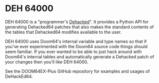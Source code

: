 # DEH 64000

DEH 64000 is a "programmer's [Dehacked](https://doomwiki.org/wiki/Dehacked)".
It provides a Python API for generating Dehacked64 patches that also makes the
standard contents of the tables that Dehacked64 modifies available to the user.

DEH 64000 uses Doom64's internal variable and type names so that if you've ever
experimented with the Doom64 source code things should seem familiar.  If you
ever wanted to be able to just hack around with Doom64's internal tables and
automatically generate a Dehacked patch of your changes then you'll like DEH
64000.

See the DOOM64EX-Plus GitHub repository for examples and usages of DeHackEd64.

